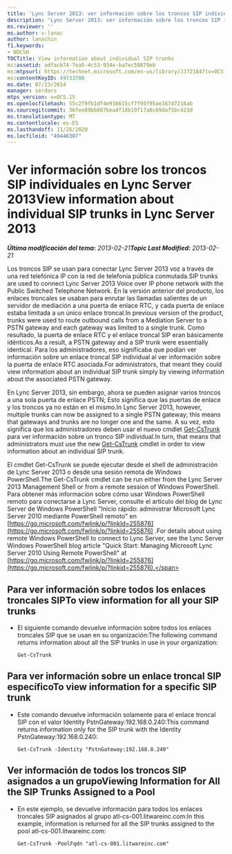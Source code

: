 ```yaml
---
title: 'Lync Server 2013: ver información sobre los troncos SIP individuales'
description: 'Lync Server 2013: ver información sobre los troncos SIP individuales.'
ms.reviewer: ''
ms.author: v-lanac
author: lanachin
f1.keywords:
- NOCSH
TOCTitle: View information about individual SIP trunks
ms:assetid: adfacb74-7ea5-4c53-934e-ba7ec59879eb
ms:mtpsurl: https://technet.microsoft.com/en-us/library/JJ721847(v=OCS.15)
ms:contentKeyID: 49733780
ms.date: 07/23/2014
manager: serdars
mtps_version: v=OCS.15
ms.openlocfilehash: 55c2f9fb1df4e916615cf7f95f95ae167d7216ab
ms.sourcegitcommit: 36fee89bb887bea4f18b19f17a8c69daf5bc423d
ms.translationtype: MT
ms.contentlocale: es-ES
ms.lasthandoff: 11/26/2020
ms.locfileid: "49446307"
---
```

# <a name="view-information-about-individual-sip-trunks-in-lync-server-2013"></a><span data-ttu-id="e5755-103">Ver información sobre los troncos SIP individuales en Lync Server 2013</span><span class="sxs-lookup"><span data-stu-id="e5755-103">View information about individual SIP trunks in Lync Server 2013</span></span>

<div data-xmlns="http://www.w3.org/1999/xhtml">

<div class="topic" data-xmlns="http://www.w3.org/1999/xhtml" data-msxsl="urn:schemas-microsoft-com:xslt" data-cs="https://msdn.microsoft.com/">

<div data-asp="https://msdn2.microsoft.com/asp">



</div>

<div id="mainSection">

<div id="mainBody"><span data-ttu-id="e5755-104">

<span> </span></span><span class="sxs-lookup"><span data-stu-id="e5755-104">

<span> </span></span></span>

<span data-ttu-id="e5755-105">_**Última modificación del tema:** 2013-02-21_</span><span class="sxs-lookup"><span data-stu-id="e5755-105">_**Topic Last Modified:** 2013-02-21_</span></span>

<span data-ttu-id="e5755-106">Los troncos SIP se usan para conectar Lync Server 2013 voz a través de una red telefónica IP con la red de telefonía pública conmutada.</span><span class="sxs-lookup"><span data-stu-id="e5755-106">SIP trunks are used to connect Lync Server 2013 Voice over IP phone network with the Public Switched Telephone Network.</span></span> <span data-ttu-id="e5755-107">En la versión anterior del producto, los enlaces troncales se usaban para enrutar las llamadas salientes de un servidor de mediación a una puerta de enlace RTC, y cada puerta de enlace estaba limitada a un único enlace troncal.</span><span class="sxs-lookup"><span data-stu-id="e5755-107">In previous version of the product, trunks were used to route outbound calls from a Mediation Server to a PSTN gateway and each gateway was limited to a single trunk.</span></span> <span data-ttu-id="e5755-108">Como resultado, la puerta de enlace RTC y el enlace troncal SIP eran básicamente idénticos.</span><span class="sxs-lookup"><span data-stu-id="e5755-108">As a result, a PSTN gateway and a SIP trunk were essentially identical.</span></span> <span data-ttu-id="e5755-109">Para los administradores, eso significaba que podían ver información sobre un enlace troncal SIP individual al ver información sobre la puerta de enlace RTC asociada.</span><span class="sxs-lookup"><span data-stu-id="e5755-109">For administrators, that meant they could view information about an individual SIP trunk simply by viewing information about the associated PSTN gateway.</span></span>

<span data-ttu-id="e5755-110">En Lync Server 2013, sin embargo, ahora se pueden asignar varios troncos a una sola puerta de enlace PSTN; Esto significa que las puertas de enlace y los troncos ya no están en el mismo.</span><span class="sxs-lookup"><span data-stu-id="e5755-110">In Lync Server 2013, however, multiple trunks can now be assigned to a single PSTN gateway; this means that gateways and trunks are no longer one and the same.</span></span> <span data-ttu-id="e5755-111">A su vez, esto significa que los administradores deben usar el nuevo cmdlet [Get-CsTrunk](https://docs.microsoft.com/powershell/module/skype/Get-CsTrunk) para ver información sobre un tronco SIP individual.</span><span class="sxs-lookup"><span data-stu-id="e5755-111">In turn, that means that administrators must use the new [Get-CsTrunk](https://docs.microsoft.com/powershell/module/skype/Get-CsTrunk) cmdlet in order to view information about an individual SIP trunk.</span></span>

<span data-ttu-id="e5755-112">El cmdlet Get-CsTrunk se puede ejecutar desde el shell de administración de Lync Server 2013 o desde una sesión remota de Windows PowerShell.</span><span class="sxs-lookup"><span data-stu-id="e5755-112">The Get-CsTrunk cmdlet can be run either from the Lync Server 2013 Management Shell or from a remote session of Windows PowerShell.</span></span> <span data-ttu-id="e5755-113">Para obtener más información sobre cómo usar Windows PowerShell remoto para conectarse a Lync Server, consulte el artículo del blog de Lync Server de Windows PowerShell "Inicio rápido: administrar Microsoft Lync Server 2010 mediante PowerShell remoto" en [https://go.microsoft.com/fwlink/p/?linkId=255876](https://go.microsoft.com/fwlink/p/?linkid=255876) .</span><span class="sxs-lookup"><span data-stu-id="e5755-113">For details about using remote Windows PowerShell to connect to Lync Server, see the Lync Server Windows PowerShell blog article "Quick Start: Managing Microsoft Lync Server 2010 Using Remote PowerShell" at [https://go.microsoft.com/fwlink/p/?linkId=255876](https://go.microsoft.com/fwlink/p/?linkid=255876).</span></span>

<div>

## <a name="to-view-information-for-all-your-sip-trunks"></a><span data-ttu-id="e5755-114">Para ver información sobre todos los enlaces troncales SIP</span><span class="sxs-lookup"><span data-stu-id="e5755-114">To view information for all your SIP trunks</span></span>

  - <span data-ttu-id="e5755-115">El siguiente comando devuelve información sobre todos los enlaces troncales SIP que se usan en su organización:</span><span class="sxs-lookup"><span data-stu-id="e5755-115">The following command returns information about all the SIP trunks in use in your organization:</span></span>
    
        Get-CsTrunk

</div>

<div>

## <a name="to-view-information-for-a-specific-sip-trunk"></a><span data-ttu-id="e5755-116">Para ver información sobre un enlace troncal SIP específico</span><span class="sxs-lookup"><span data-stu-id="e5755-116">To view information for a specific SIP trunk</span></span>

  - <span data-ttu-id="e5755-117">Este comando devuelve información solamente para el enlace troncal SIP con el valor Identity PstnGateway:192.168.0.240:</span><span class="sxs-lookup"><span data-stu-id="e5755-117">This command returns information only for the SIP trunk with the Identity PstnGateway:192.168.0.240:</span></span>
    
        Get-CsTrunk -Identity "PstnGateway:192.168.0.240"

</div>

<div>

## <a name="viewing-information-for-all-the-sip-trunks-assigned-to-a-pool"></a><span data-ttu-id="e5755-118">Ver información de todos los troncos SIP asignados a un grupo</span><span class="sxs-lookup"><span data-stu-id="e5755-118">Viewing Information for All the SIP Trunks Assigned to a Pool</span></span>

  - <span data-ttu-id="e5755-119">En este ejemplo, se devuelve información para todos los enlaces troncales SIP asignados al grupo atl-cs-001.litwareinc.com:</span><span class="sxs-lookup"><span data-stu-id="e5755-119">In this example, information is returned for all the SIP trunks assigned to the pool atl-cs-001.litwareinc.com:</span></span>
    
        Get-CsTrunk -PoolFqdn "atl-cs-001.litwareinc.com"

<span data-ttu-id="e5755-120"></div>

</div>

<span> </span>

</div>

</div>

</span><span class="sxs-lookup"><span data-stu-id="e5755-120"></div>

</div>

<span> </span>

</div>

</div>

</span></span></div>

